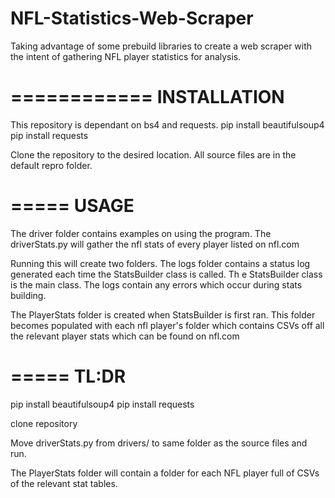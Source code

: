 # NFL-Statistics-Web-Scraper
Taking advantage of some prebuild libraries to create a web scraper with the intent of gathering NFL player statistics for analysis.

============
INSTALLATION
============
This repository is dependant on bs4 and requests.
pip install beautifulsoup4
pip install requests

Clone the repository to the desired location. All source files are in the default repro folder. 

=====
USAGE
=====
The driver folder contains examples on using the program. The driverStats.py will gather the nfl stats of every player listed on nfl.com

Running this will create two folders. The logs folder contains a status log generated each time the StatsBuilder class is called. Th
e StatsBuilder class is the main class. The logs contain any errors which occur during stats building.

The PlayerStats folder is created when StatsBuilder is first ran. This folder becomes populated with each nfl player's folder which contains CSVs off all the relevant player stats which can be found on nfl.com

=====
TL:DR
=====
pip install beautifulsoup4
pip install requests

clone repository

Move driverStats.py from drivers/ to same folder as the source files and run. 

The PlayerStats folder will contain a folder for each NFL player full of CSVs of the relevant stat tables.
